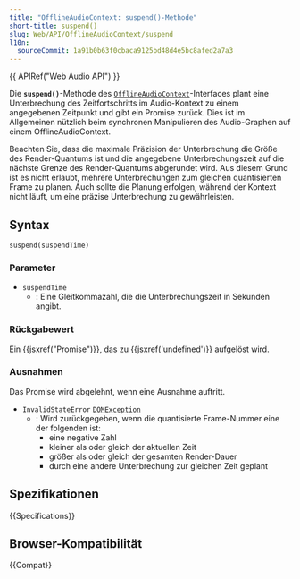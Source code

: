 ```yaml
---
title: "OfflineAudioContext: suspend()-Methode"
short-title: suspend()
slug: Web/API/OfflineAudioContext/suspend
l10n:
  sourceCommit: 1a91b0b63f0cbaca9125bd48d4e5bc8afed2a7a3
---
```


{{ APIRef("Web Audio API") }}

Die **`suspend()`**-Methode des [`OfflineAudioContext`](/de/docs/Web/API/OfflineAudioContext)-Interfaces plant eine Unterbrechung des Zeitfortschritts im Audio-Kontext zu einem angegebenen Zeitpunkt und gibt ein Promise zurück. Dies ist im Allgemeinen nützlich beim synchronen Manipulieren des Audio-Graphen auf einem OfflineAudioContext.

Beachten Sie, dass die maximale Präzision der Unterbrechung die Größe des Render-Quantums ist und die angegebene Unterbrechungszeit auf die nächste Grenze des Render-Quantums abgerundet wird. Aus diesem Grund ist es nicht erlaubt, mehrere Unterbrechungen zum gleichen quantisierten Frame zu planen. Auch sollte die Planung erfolgen, während der Kontext nicht läuft, um eine präzise Unterbrechung zu gewährleisten.

## Syntax

```js-nolint
suspend(suspendTime)
```

### Parameter

- `suspendTime`
  - : Eine Gleitkommazahl, die die Unterbrechungszeit in Sekunden angibt.

### Rückgabewert

Ein {{jsxref("Promise")}}, das zu {{jsxref('undefined')}} aufgelöst wird.

### Ausnahmen

Das Promise wird abgelehnt, wenn eine Ausnahme auftritt.

- `InvalidStateError` [`DOMException`](/de/docs/Web/API/DOMException)
  - : Wird zurückgegeben, wenn die quantisierte Frame-Nummer eine der folgenden ist:
    - eine negative Zahl
    - kleiner als oder gleich der aktuellen Zeit
    - größer als oder gleich der gesamten Render-Dauer
    - durch eine andere Unterbrechung zur gleichen Zeit geplant

## Spezifikationen

{{Specifications}}

## Browser-Kompatibilität

{{Compat}}
